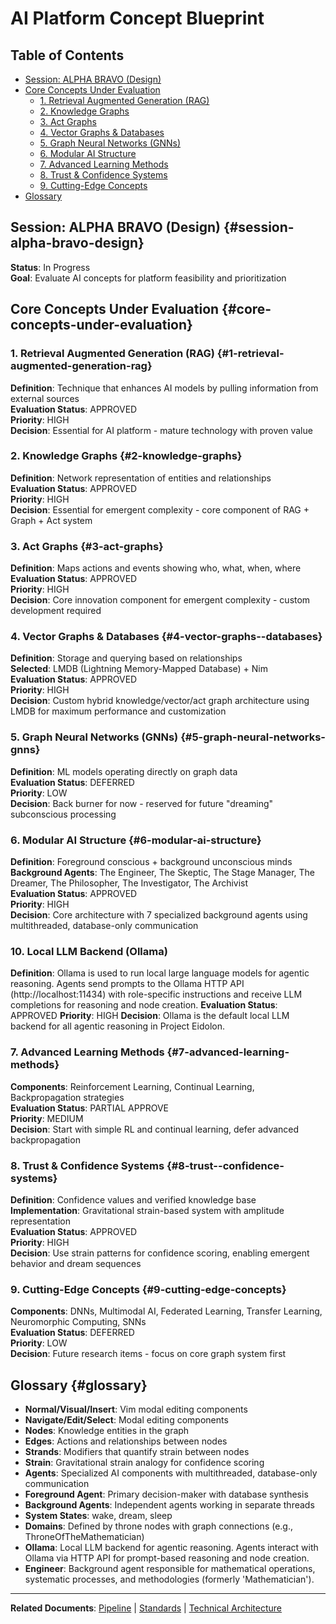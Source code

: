 # AI Platform Concept Blueprint

## Table of Contents
- [Session: ALPHA BRAVO (Design)](#session-alpha-bravo-design)
- [Core Concepts Under Evaluation](#core-concepts-under-evaluation)
  - [1. Retrieval Augmented Generation (RAG)](#1-retrieval-augmented-generation-rag)
  - [2. Knowledge Graphs](#2-knowledge-graphs)
  - [3. Act Graphs](#3-act-graphs)
  - [4. Vector Graphs & Databases](#4-vector-graphs--databases)
  - [5. Graph Neural Networks (GNNs)](#5-graph-neural-networks-gnns)
  - [6. Modular AI Structure](#6-modular-ai-structure)
  - [7. Advanced Learning Methods](#7-advanced-learning-methods)
  - [8. Trust & Confidence Systems](#8-trust--confidence-systems)
  - [9. Cutting-Edge Concepts](#9-cutting-edge-concepts)
- [Glossary](#glossary)

## Session: ALPHA BRAVO (Design) {#session-alpha-bravo-design}
**Status**: In Progress  
**Goal**: Evaluate AI concepts for platform feasibility and prioritization

## Core Concepts Under Evaluation {#core-concepts-under-evaluation}

### 1. Retrieval Augmented Generation (RAG) {#1-retrieval-augmented-generation-rag}
**Definition**: Technique that enhances AI models by pulling information from external sources  
**Evaluation Status**: APPROVED  
**Priority**: HIGH  
**Decision**: Essential for AI platform - mature technology with proven value

### 2. Knowledge Graphs {#2-knowledge-graphs}
**Definition**: Network representation of entities and relationships  
**Evaluation Status**: APPROVED  
**Priority**: HIGH  
**Decision**: Essential for emergent complexity - core component of RAG + Graph + Act system

### 3. Act Graphs {#3-act-graphs}
**Definition**: Maps actions and events showing who, what, when, where  
**Evaluation Status**: APPROVED  
**Priority**: HIGH  
**Decision**: Core innovation component for emergent complexity - custom development required

### 4. Vector Graphs & Databases {#4-vector-graphs--databases}
**Definition**: Storage and querying based on relationships  
**Selected**: LMDB (Lightning Memory-Mapped Database) + Nim  
**Evaluation Status**: APPROVED  
**Priority**: HIGH  
**Decision**: Custom hybrid knowledge/vector/act graph architecture using LMDB for maximum performance and customization

### 5. Graph Neural Networks (GNNs) {#5-graph-neural-networks-gnns}
**Definition**: ML models operating directly on graph data  
**Evaluation Status**: DEFERRED  
**Priority**: LOW  
**Decision**: Back burner for now - reserved for future "dreaming" subconscious processing

### 6. Modular AI Structure {#6-modular-ai-structure}
**Definition**: Foreground conscious + background unconscious minds  
**Background Agents**: The Engineer, The Skeptic, The Stage Manager, The Dreamer, The Philosopher, The Investigator, The Archivist  
**Evaluation Status**: APPROVED  
**Priority**: HIGH  
**Decision**: Core architecture with 7 specialized background agents using multithreaded, database-only communication

### 10. Local LLM Backend (Ollama)
**Definition**: Ollama is used to run local large language models for agentic reasoning. Agents send prompts to the Ollama HTTP API (http://localhost:11434) with role-specific instructions and receive LLM completions for reasoning and node creation.
**Evaluation Status**: APPROVED
**Priority**: HIGH
**Decision**: Ollama is the default local LLM backend for all agentic reasoning in Project Eidolon.

### 7. Advanced Learning Methods {#7-advanced-learning-methods}
**Components**: Reinforcement Learning, Continual Learning, Backpropagation strategies  
**Evaluation Status**: PARTIAL APPROVE  
**Priority**: MEDIUM  
**Decision**: Start with simple RL and continual learning, defer advanced backpropagation

### 8. Trust & Confidence Systems {#8-trust--confidence-systems}
**Definition**: Confidence values and verified knowledge base  
**Implementation**: Gravitational strain-based system with amplitude representation  
**Evaluation Status**: APPROVED  
**Priority**: HIGH  
**Decision**: Use strain patterns for confidence scoring, enabling emergent behavior and dream sequences

### 9. Cutting-Edge Concepts {#9-cutting-edge-concepts}
**Components**: DNNs, Multimodal AI, Federated Learning, Transfer Learning, Neuromorphic Computing, SNNs  
**Evaluation Status**: DEFERRED  
**Priority**: LOW  
**Decision**: Future research items - focus on core graph system first

## Glossary {#glossary}
- **Normal/Visual/Insert**: Vim modal editing components
- **Navigate/Edit/Select**: Modal editing components
- **Nodes**: Knowledge entities in the graph
- **Edges**: Actions and relationships between nodes
- **Strands**: Modifiers that quantify strain between nodes
- **Strain**: Gravitational strain analogy for confidence scoring
- **Agents**: Specialized AI components with multithreaded, database-only communication
- **Foreground Agent**: Primary decision-maker with database synthesis
- **Background Agents**: Independent agents working in separate threads
- **System States**: wake, dream, sleep
- **Domains**: Defined by throne nodes with graph connections (e.g., ThroneOfTheMathematician)
- **Ollama**: Local LLM backend for agentic reasoning. Agents interact with Ollama via HTTP API for prompt-based reasoning and node creation.
- **Engineer**: Background agent responsible for mathematical operations, systematic processes, and methodologies (formerly 'Mathematician').

---

**Related Documents**: [Pipeline](pipeline.md#development-phases) | [Standards](standards.md#architecture-standards) | [Technical Architecture](technical_architecture.md#system-overview) 